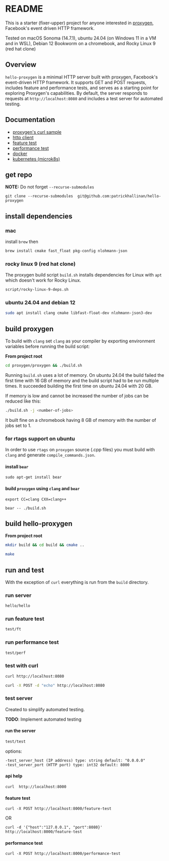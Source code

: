 # README

This is a starter (fixer-upper) project for anyone interested in [proxygen](https://github.com/facebook/proxygen), Facebook's event driven HTTP framework.

Tested on macOS Sonoma (14.7.1), ubuntu 24.04 (on Windows 11 in a VM and in WSL), Debian 12 Bookworm on a chromebook, and Rocky Linux 9 (red hat clone)

## Overview

`hello-proxygen` is a minimal HTTP server built with proxygen, Facebook's event-driven HTTP framework. It supports GET and POST requests, includes feature and performance tests, and serves as a starting point for exploring Proxygen's capabilities. By default, the server responds to requests at `http://localhost:8080` and includes a test server for automated testing.

## Documentation

- [proxygen's curl sample](https://github.com/patrickhallinan/hello-proxygen/blob/master/doc/proxygen-curl-sample.adoc)
- [http client](https://github.com/patrickhallinan/hello-proxygen/blob/master/doc/http-client.adoc)
- [feature test](https://github.com/patrickhallinan/hello-proxygen/blob/master/doc/feature-test.adoc)
- [performance test](https://github.com/patrickhallinan/hello-proxygen/blob/master/doc/performance-test.adoc)
- [docker](https://github.com/patrickhallinan/hello-proxygen/blob/master/doc/docker.adoc)
- [kubernetes (microk8s)](https://github.com/patrickhallinan/hello-proxygen/blob/master/doc/k8s.adoc)


## get repo

**NOTE:** Do not forget `--recurse-submodules`

```
git clone --recurse-submodules  git@github.com:patrickhallinan/hello-proxygen
```


## install dependencies

### mac

install `brew` then

```bash
brew install cmake fast_float pkg-config nlohmann-json
```

### rocky linux 9 (red hat clone)

The proxygen build script `build.sh` installs dependencies for Linux with `apt` which doesn't work for Rocky Linux.

```bash
script/rocky-linux-9-deps.sh
```

### ubuntu 24.04 and debian 12

```bash
sudo apt install clang cmake libfast-float-dev nlohmann-json3-dev
```


## build proxygen

To build with `clang` set `clang` as your compiler by exporting environment variables before running the build script:

**From project root**

```bash
cd proxygen/proxygen && ./build.sh
```

Running `build.sh` uses a lot of memory.  On ubuntu 24.04 the build failed the first time with 16 GB of memory and the build script had to be run multiple times.  It succeeded building the first time on ubuntu 24.04 with 20 GB.

If memory is low and cannot be increased the number of jobs can be reduced like this:

```bash
./build.sh -j <number-of-jobs>
```

It built fine on a chromebook having 8 GB of memory with the number of jobs set to 1.

### for rtags support on ubuntu

In order to use `rtags` on `proxygen` source (.cpp files) you must build with `clang` and generate `compile_commands.json`.

#### install `bear`

```
sudo apt-get install bear
```

#### build `proxygen` using `clang` and `bear`

```
export CC=clang CXX=clang++
```

```
bear -- ./build.sh
```


## build hello-proxygen

**From project root**

```bash
mkdir build && cd build && cmake ..
```

```bash
make
```


## run and test

With the exception of `curl` everything is run from the `build` directory.

### run server

```bash
hello/hello
```


### run feature test

```bash
test/ft
```


### run performance test

```bash
test/perf
```


### test with curl

```bash
curl http://localhost:8080
```

```bash
curl -X POST -d "echo" http://localhost:8080
```


### test server

Created to simplify automated testing.

**TODO**: Implement automated testing

#### run the server

```bash
test/test
```

options:

```
-test_server_host (IP address) type: string default: "0.0.0.0"
-test_server_port (HTTP port) type: int32 default: 8000
```

#### api help

```
curl  http://localhost:8000
```

#### feature test

```
curl -X POST http://localhost:8000/feature-test
```

OR

```
curl -d '{"host":"127.0.0.1", "port":8080}' http://localhost:8000/feature-test
```


#### performance test

```
curl -X POST http://localhost:8000/performance-test
```
